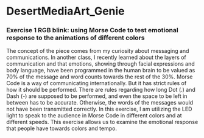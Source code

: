 # DesertMediaArt_Genie

### Exercise 1 RGB blink: using Morse Code to test emotional response to the animations of different colors
The concept of the piece comes from my curiosity about messaging and communications. In another class, I recently learned about the layers of communication and that emotions, showing through facial expressions and body language, have been programmed in the human brain to be valued as 70% of the message and word counts towards the rest of the 30%. Morse Code is a way of communicating internationally. But it has strict rules of how it should be performed. There are rules regarding how long Dot (.) and Dash (-) are supposed to be performed, and even the space to be left in between has to be accurate. Otherwise, the words of the messages would not have been transmitted correctly. In this exercise, I am utilizing the LED light to speak to the audience in Morse Code in different colors and at different speeds. This exercise allows us to examine the emotional response that people have towards colors and tempo. 

